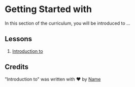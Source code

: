 # Getting Started with 

In this section of the curriculum, you will be introduced to ...

## Lessons

1. [Introduction to](1-intro-to/README.md)


## Credits

"Introduction to" was written with ♥️ by [Name](Twitter)